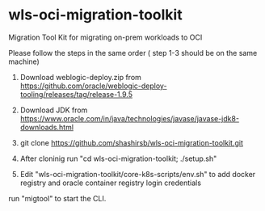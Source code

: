 # wls-oci-migration-toolkit
Migration Tool Kit for migrating on-prem workloads to OCI 

Please follow the steps in the same order ( step 1-3 should be on the same machine)

 1. Download weblogic-deploy.zip from https://github.com/oracle/weblogic-deploy-tooling/releases/tag/release-1.9.5 

 2. Download JDK from https://www.oracle.com/in/java/technologies/javase/javase-jdk8-downloads.html

 3. git clone https://github.com/shashirsb/wls-oci-migration-toolkit.git

 4. After cloninig run "cd wls-oci-migration-toolkit; ./setup.sh"

 5. Edit "wls-oci-migration-toolkit/core-k8s-scripts/env.sh" to add docker registry and oracle container registry login credentials

run "migtool" to start the CLI.



